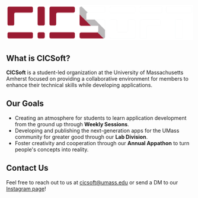 # ![CICSoft Logo](./../assets/brand.png)

## What is CICSoft?

**CICSoft** is a student-led organization at the University of Massachusetts Amherst focused on providing a collaborative environment for members to enhance their technical skills while developing applications.

## Our Goals

- Creating an atmosphere for students to learn application development from the ground up through **Weekly Sessions**.
- Developing and publishing the next-generation apps for the UMass community for greater good through our **Lab Division**.
- Foster creativity and cooperation through our **Annual Appathon** to turn people's concepts into reality.

## Contact Us

Feel free to reach out to us at [cicsoft@umass.edu](mailto:cicsoft@umass.edu) or send a DM to our [Instagram page](https://www.instagram.com/cicsoft/)!
